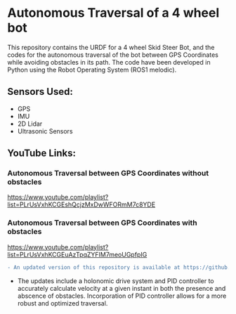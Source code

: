 # Autonomous Traversal of a 4 wheel bot
This repository contains the URDF for a 4 wheel Skid Steer Bot, and the codes for the autonomous traversal of the bot between GPS Coordinates while avoiding obstacles in its path. The code have been developed in Python using the Robot Operating System (ROS1 melodic).

## Sensors Used:
* GPS
* IMU
* 2D Lidar
* Ultrasonic Sensors

## YouTube Links:
### Autonomous Traversal between GPS Coordinates without obstacles
https://www.youtube.com/playlist?list=PLrUsVxhKCGEshQcjzMxDwWFORmM7c8YDE
### Autonomous Traversal between GPS Coordinates with obstacles
https://www.youtube.com/playlist?list=PLrUsVxhKCGEuAzTpqZYFIM7meoUGpfpIG

```diff
- An updated version of this repository is available at https://github.com/saivojjala/Distributed-Systems-Mini-Project. 
```
* The updates include a holonomic drive system and PID controller to accurately calculate velocity at a given instant in both the presence and abscence of obstacles. Incorporation of PID controller allows for a more robust and optimized traversal. 
